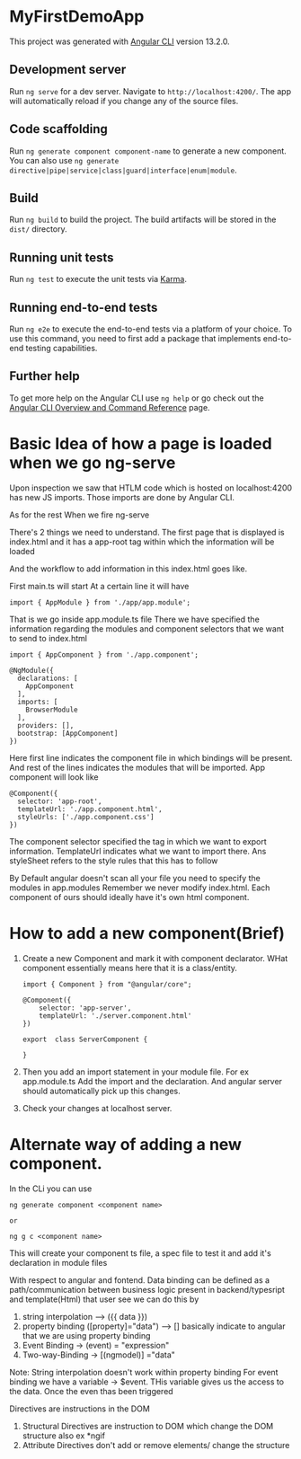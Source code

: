# MyFirstDemoApp

This project was generated with [Angular CLI](https://github.com/angular/angular-cli) version 13.2.0.

## Development server

Run `ng serve` for a dev server. Navigate to `http://localhost:4200/`. The app will automatically reload if you change any of the source files.

## Code scaffolding

Run `ng generate component component-name` to generate a new component. You can also use `ng generate directive|pipe|service|class|guard|interface|enum|module`.

## Build

Run `ng build` to build the project. The build artifacts will be stored in the `dist/` directory.

## Running unit tests

Run `ng test` to execute the unit tests via [Karma](https://karma-runner.github.io).

## Running end-to-end tests

Run `ng e2e` to execute the end-to-end tests via a platform of your choice. To use this command, you need to first add a package that implements end-to-end testing capabilities.

## Further help

To get more help on the Angular CLI use `ng help` or go check out the [Angular CLI Overview and Command Reference](https://angular.io/cli) page.


# Basic Idea of how a page is  loaded when we go ng-serve 

Upon inspection we saw that HTLM code which is hosted on localhost:4200 has new JS imports. 
Those imports are done by Angular CLI. 

As for the rest 
When we fire ng-serve 

There's 2 things we need to understand. 
The first page that is displayed is index.html and it has a app-root tag within which the information will be loaded

And the workflow to add information in this index.html goes like. 

First main.ts will start 
At a certain line it will have 


````
import { AppModule } from './app/app.module';
````

That is we go inside app.module.ts file
There we have specified the information regarding the modules and component selectors that we want to send to index.html

````
import { AppComponent } from './app.component';

@NgModule({
  declarations: [
    AppComponent
  ],
  imports: [
    BrowserModule
  ],
  providers: [],
  bootstrap: [AppComponent]
})
````

Here first line indicates the component file in which bindings will be present. And rest of the lines indicates the modules that will be imported.
App component will look like
````
@Component({
  selector: 'app-root',
  templateUrl: './app.component.html',
  styleUrls: ['./app.component.css']
})
````

The component selector specified the tag in which we want to export information. 
TemplateUrl indicates what we want to import there. 
Ans styleSheet refers to the style rules that this has to follow 



By Default angular doesn't scan all your file you need to specify the modules in app.modules
Remember we never modify index.html.
Each component of ours should ideally have it's own html component. 


# How to add a new component(Brief)

1. Create a new Component and mark it with component declarator. WHat component essentially means here that it is a class/entity. 
    ````
    import { Component } from "@angular/core";

    @Component({
        selector: 'app-server',
        templateUrl: './server.component.html'
    })

    export  class ServerComponent {

    }
    ````
2. Then you add an import statement in your module file. For ex app.module.ts
   Add the import and the declaration. And angular server should automatically pick up this changes. 

3. Check your changes at localhost server. 


# Alternate way of adding a new component. 

In the CLi you can use 

````
ng generate component <component name>

or

ng g c <component name>
````

This will create your component ts file, a spec file to test it and add it's declaration in module files



With respect to angular and fontend. Data binding can be defined as a path/communication between business logic present in backend/typesript and template(Html) that user see
we can do this  by 
1. string interpolation  --> ({{ data }})
2. property binding ([property]="data") --> [] basically indicate to angular that we are using property binding 
3. Event Binding -> (event) = "expression"
4. Two-way-Binding -> [(ngmodel)] ="data"

Note: String interpolation doesn't work within property binding
For event binding we have a variable -> $event. THis variable gives us the access to the data. Once the even thas been triggered


Directives are instructions in the DOM 

1. Structural Directives are instruction to DOM which change the DOM structure also ex *ngif
2. Attribute Directives don't add or remove elements/ change the structure
